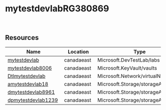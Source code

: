 # mytestdevlabRG380869 
 
## Resources


| Name | Location | Type |
| --- | --- | --- |
| [mytestdevlab](mytestdevlab-149029281.md)  | canadaeast  | Microsoft.DevTestLab/labs  |
| [mytestdevlab8006](mytestdevlab8006--27203643.md)  | canadaeast  | Microsoft.KeyVault/vaults  |
| [Dtlmytestdevlab](Dtlmytestdevlab-1261641920.md)  | canadaeast  | Microsoft.Network/virtualNetworks  |
| [amytestdevlab18](amytestdevlab18--363807051.md)  | canadaeast  | Microsoft.Storage/storageAccounts  |
| [dmytestdevlab8961](dmytestdevlab8961-1932448468.md)  | canadaeast  | Microsoft.Storage/storageAccounts  |
| [dpmytestdevlab1239](dpmytestdevlab1239--363798478.md)  | canadaeast  | Microsoft.Storage/storageAccounts  |



